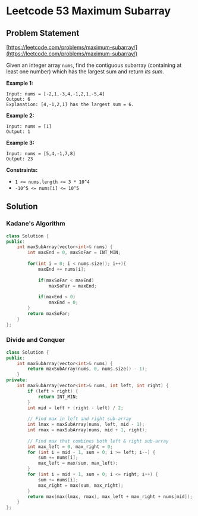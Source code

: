 # Leetcode 53 Maximum Subarray

## Problem Statement

[https://leetcode.com/problems/maximum-subarray/](https://leetcode.com/problems/maximum-subarray/)

Given an integer array `nums`, find the contiguous subarray \(containing at least one number\) which has the largest sum and return _its sum_.

**Example 1:**

```text
Input: nums = [-2,1,-3,4,-1,2,1,-5,4]
Output: 6
Explanation: [4,-1,2,1] has the largest sum = 6.
```

**Example 2:**

```text
Input: nums = [1]
Output: 1
```

**Example 3:**

```text
Input: nums = [5,4,-1,7,8]
Output: 23
```

**Constraints:**

* `1 <= nums.length <= 3 * 10^4`
* `-10^5 <= nums[i] <= 10^5`

##  Solution

### Kadane's Algorithm

```cpp
class Solution {
public:
    int maxSubArray(vector<int>& nums) {
        int maxEnd = 0, maxSoFar = INT_MIN;
        
        for(int i = 0; i < nums.size(); i++){
            maxEnd += nums[i];
           
            if(maxSoFar < maxEnd)
                maxSoFar = maxEnd;
            
            if(maxEnd < 0)
                maxEnd = 0;
        }
        return maxSoFar;
    }
};
```

### Divide and Conquer

```cpp
class Solution {
public:
    int maxSubArray(vector<int>& nums) {
        return maxSubArray(nums, 0, nums.size() - 1);
    }
private:
    int maxSubArray(vector<int>& nums, int left, int right) {
        if (left > right) {
            return INT_MIN;
        }
        int mid = left + (right - left) / 2;
        
        // Find max in left and right sub-array
        int lmax = maxSubArray(nums, left, mid - 1);
        int rmax = maxSubArray(nums, mid + 1, right);
        
        // Find max that combines both left & right sub-array
        int max_left = 0, max_right = 0;
        for (int i = mid - 1, sum = 0; i >= left; i--) {
            sum += nums[i];
            max_left = max(sum, max_left);
        }
        for (int i = mid + 1, sum = 0; i <= right; i++) {
            sum += nums[i];
            max_right = max(sum, max_right);
        }
        return max(max(lmax, rmax), max_left + max_right + nums[mid]);
    }
};
```

